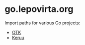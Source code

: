 # go.lepovirta.org

Import paths for various Go projects:

- [OTK](https://github.com/jpallari/otk)
- [Keruu](https://github.com/jpallari/keruu)

